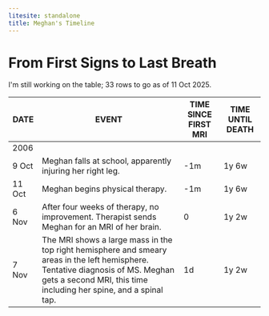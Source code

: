 ```yaml
---
litesite: standalone
title: Meghan's Timeline
---
```


# From First Signs to Last Breath

<aside class="construction">

I'm still working on the table; 33 rows to go as of 11 Oct 2025.

</aside>


| DATE | EVENT | TIME SINCE FIRST MRI | TIME UNTIL DEATH |
|------|---------------------------|------|------|
| 2006 | | | |
| 9 Oct | Meghan falls at school, apparently injuring her right leg. | -1m | 1y 6w |
| 11 Oct | Meghan begins physical therapy. | -1m | 1y 6w |
| 6 Nov | After four weeks of therapy, no improvement. Therapist sends Meghan for an MRI of her brain. | 0 | 1y 2w |
| 7 Nov | The MRI shows a large mass in the top right hemisphere and smeary areas in the left hemisphere. Tentative diagnosis of MS. Meghan gets a second MRI, this time including her spine, and a spinal tap. | 1d | 1y 2w |

